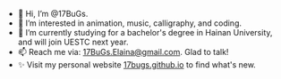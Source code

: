 - 👋 Hi, I’m @17BuGs.
- 👀 I’m interested in animation, music, calligraphy, and coding.
- 🌱 I’m currently studying for a bachelor's degree in Hainan University, and will join UESTC next year.
- 📫 Reach me via: 17BuGs.Elaina@gmail.com. Glad to talk!
- ✨ Visit my personal website [17bugs.github.io](https://17bugs.github.io/) to find what's new.

<!---
17BuGs/17BuGs is a ✨ special ✨ repository because its `README.md` (this file) appears on your GitHub profile.
You can click the Preview link to take a look at your changes.
--->
